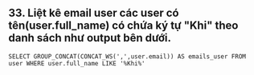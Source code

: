 ## 33. Liệt kê email user các user có tên(user.full_name) có chứa ký tự "Khi" theo danh sách như output bên dưới.
```
SELECT GROUP_CONCAT(CONCAT_WS(',',user.email)) AS emails_user FROM user WHERE user.full_name LIKE '%Khi%'
```